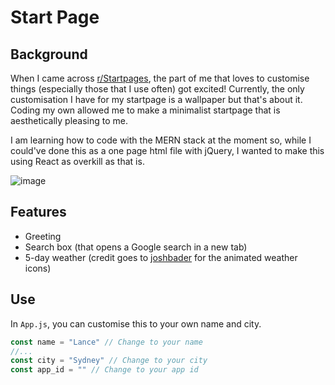 # Start Page

## Background
When I came across [r/Startpages](https://www.reddit.com/r/startpages/), the part of me that loves to customise things (especially those that I use often) got excited! Currently, the only customisation I have for my startpage is a wallpaper but that's about it. Coding my own allowed me to make a minimalist startpage that is aesthetically pleasing to me.

I am learning how to code with the MERN stack at the moment so, while I could've done this as a one page html file with jQuery, I wanted to make this using React as overkill as that is.

![image](https://user-images.githubusercontent.com/53590758/158323133-a02d8caa-5a16-46be-ae38-06b9c7c66d2e.png)


## Features
* Greeting
* Search box (that opens a Google search in a new tab)
* 5-day weather (credit goes to [joshbader](https://codepen.io/joshbader/pen/EjXgqr) for the animated weather icons)

## Use
In `App.js`, you can customise this to your own name and city.
```javascript
const name = "Lance" // Change to your name
//...
const city = "Sydney" // Change to your city
const app_id = "" // Change to your app id
```

